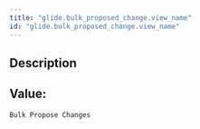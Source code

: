 ```yaml
---
title: "glide.bulk_proposed_change.view_name"
id: "glide.bulk_proposed_change.view_name"
---
```

## Description



## Value: 
```
Bulk Propose Changes
```